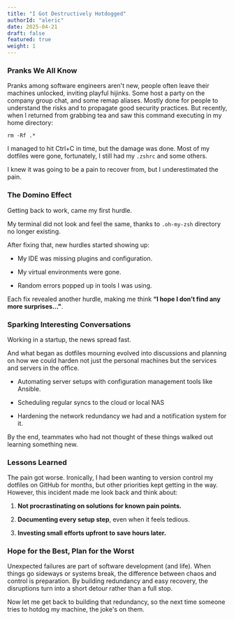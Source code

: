 ```yaml
---
title: "I Got Destructively Hotdogged"
authorId: "aleric"
date: 2025-04-21
draft: false
featured: true
weight: 1
---
```


### Pranks We All Know

Pranks among software engineers aren't new, people often leave their machines unlocked, inviting playful hijinks. Some host a party on the company group chat, and some remap aliases. Mostly done for people to understand the risks and to propagate good security practices. But recently, when I returned from grabbing tea and saw this command executing in my home directory:

```
rm -Rf .*
```

I managed to hit Ctrl+C in time, but the damage was done. Most of my dotfiles were gone, fortunately, I still had my `.zshrc` and some others. 

I knew it was going to be a pain to recover from, but I underestimated the pain.

### The Domino Effect

Getting back to work, came my first hurdle.

My terminal did not look and feel the same, thanks to `.oh-my-zsh` directory no longer existing.

After fixing that, new hurdles started showing up:

- My IDE was missing plugins and configuration.
    
- My virtual environments were gone.
    
- Random errors popped up in tools I was using.
    

Each fix revealed another hurdle, making me think **“I hope I don’t find any more surprises…"**.

### Sparking Interesting Conversations

Working in a startup, the news spread fast.

And what began as dotfiles mourning evolved into discussions and planning on how we could harden not just the personal machines but the services and servers in the office.

- Automating server setups with configuration management tools like Ansible.
    
- Scheduling regular syncs to the cloud or local NAS
    
- Hardening the network redundancy we had and a notification system for it.
    

By the end, teammates who had not thought of these things walked out learning something new.

### Lessons Learned

The pain got worse. Ironically, I had been wanting to version control my dotfiles on GitHub for months, but other priorities kept getting in the way. However, this incident made me look back and think about:

1. **Not procrastinating on solutions for known pain points.**
    
2. **Documenting every setup step**, even when it feels tedious.
    
3. **Investing small efforts upfront to save hours later.**
    

### Hope for the Best, Plan for the Worst

Unexpected failures are part of software development (and life). When things go sideways or systems break, the difference between chaos and control is preparation. By building redundancy and easy recovery, the disruptions turn into a short detour rather than a full stop.

Now let me get back to building that redundancy, so the next time someone tries to hotdog my machine, the joke's on them.
